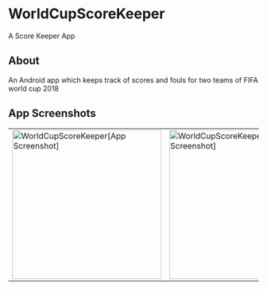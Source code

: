 # WorldCupScoreKeeper
A Score Keeper App

## About
An Android app which keeps track of scores and fouls for two teams of FIFA world cup 2018 

## App Screenshots
<table>
	<tr>
		<td>
			<img width="300" src="https://i.imgur.com/QWparMh.png" alt="WorldCupScoreKeeper[App Screenshot]" />
		</td>
		<td>
			<img width="300" src="https://i.imgur.com/wrl0Ae3.png" alt="WorldCupScoreKeeper[App Screenshot]" />
		</td>
		<td>
			<img width="300" src="https://i.imgur.com/yRvieuI.png" alt="WorldCupScoreKeeper[App Screenshot]" />
		</td>
	</tr>
</table>
